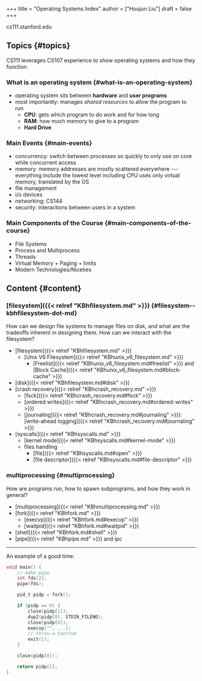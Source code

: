 +++
title = "Operating Systems Index"
author = ["Houjun Liu"]
draft = false
+++

cs111.stanford.edu


## Topics {#topics}

CS111 leverages CS107 experience to show operating systems and how they function.


### What is an operating system {#what-is-an-operating-system}

-   operating system sits between **hardware** and **user programs**
-   most importantly: manages _shared resources_ to allow the program to run
    -   **CPU**: gets which program to do work and for how long
    -   **RAM**: how much memory to give to a program
    -   **Hard Drive**


### Main Events {#main-events}

-   concurrency: switch between processes so quickly to only use on core while concurrent access
-   memory: memory addresses are mostly scattered everywhere --- everything include the lowest level including CPU uses only virtual memory, translated by the OS
-   file management
-   i/o devices
-   networking: CS144
-   security: interactions between users in a system


### Main Components of the Course {#main-components-of-the-course}

-   File Systems
-   Process and Multiprocess
-   Threads
-   Virtual Memory + Paging + limits
-   Modern Technologies/Niceties


## Content {#content}


### [filesystem]({{< relref "KBhfilesystem.md" >}}) {#filesystem--kbhfilesystem-dot-md}

How can we design file systems to manage files on disk, and what are the tradeoffs inherent in designing them. How can we interact with the filesystem?

-   [filesystem]({{< relref "KBhfilesystem.md" >}})
    -   [Unix V6 Filesystem]({{< relref "KBhunix_v6_filesystem.md" >}})
        -   [Freelist]({{< relref "KBhunix_v6_filesystem.md#freelist" >}}) and [Block Cache]({{< relref "KBhunix_v6_filesystem.md#block-cache" >}})
-   [disk]({{< relref "KBhfilesystem.md#disk" >}})
-   [crash recovery]({{< relref "KBhcrash_recovery.md" >}})
    -   [fsck]({{< relref "KBhcrash_recovery.md#fsck" >}})
    -   [ordered writes]({{< relref "KBhcrash_recovery.md#ordered-writes" >}})
    -   [journaling]({{< relref "KBhcrash_recovery.md#journaling" >}}): [write-ahead logging]({{< relref "KBhcrash_recovery.md#journaling" >}})
-   [syscalls]({{< relref "KBhsyscalls.md" >}})
    -   [kernel mode]({{< relref "KBhsyscalls.md#kernel-mode" >}})
    -   files handling
        -   [file]({{< relref "KBhsyscalls.md#open" >}})
        -   [file descriptor]({{< relref "KBhsyscalls.md#file-descriptor" >}})


### multiprocessing {#multiprocessing}

How are programs run, how to spawn subprograms, and how they work in general?

-   [multiprocessing]({{< relref "KBhmultiprocessing.md" >}})
-   [fork]({{< relref "KBhfork.md" >}})
    -   [execvp]({{< relref "KBhfork.md#execvp" >}})
    -   [waitpid]({{< relref "KBhfork.md#waitpid" >}})
-   [shell]({{< relref "KBhfork.md#shell" >}})
-   [pipe]({{< relref "KBhpipe.md" >}}) and ipc

---

An example of a good time:

```C
void main() {
    // make pipe
    int fds[2];
    pipe(fds);

    pid_t pidp = fork();

    if (pidp == 0) {
        close(pidp[1]);
        dup2(pidp[0], STDIN_FILENO);
        close(pidp[0]);
        execvp("", ...);
        // throw-a-tantrum
        exit(1);
    }

    close(pidp[0]);

    return pidp[1];
}
```
